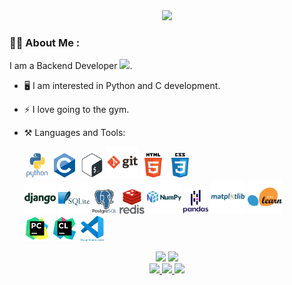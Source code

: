 <div id="header" align="center">
  <img src="https://i.giphy.com/media/v1.Y2lkPTc5MGI3NjExMXV0aXVraGU1ZXN6OXF6bXBodmdwMXM5d2x1MnV1aGR6c2N1eGpkdCZlcD12MV9pbnRlcm5hbF9naWZfYnlfaWQmY3Q9Zw/L1R1tvI9svkIWwpVYr/giphy.gif" width="250">
</div>

### :man_technologist: About Me :
I am a Backend Developer <img src="https://media.giphy.com/media/WUlplcMpOCEmTGBtBW/giphy.gif" width="30">.
- :desktop_computer: I am interested in Python and C development.
- :zap: I love going to the gym.
- :hammer_and_pick: Languages and Tools:
  <div>
    <img src="https://github.com/devicons/devicon/blob/master/icons/python/python-original-wordmark.svg" width="40">
    <img src="https://github.com/devicons/devicon/blob/master/icons/c/c-original.svg" width="40">
    <img src="https://github.com/devicons/devicon/blob/master/icons/bash/bash-original.svg" width="40">
    <img src="https://github.com/devicons/devicon/blob/master/icons/git/git-original-wordmark.svg" width="50">
    <img src="https://github.com/devicons/devicon/blob/master/icons/html5/html5-original-wordmark.svg" width="40">
    <img src="https://github.com/devicons/devicon/blob/master/icons/css3/css3-original-wordmark.svg" width="40">
  </div>
 
  <div>
    <img src="https://github.com/devicons/devicon/blob/master/icons/django/django-plain-wordmark.svg" width="50">
    <img src="https://github.com/devicons/devicon/blob/master/icons/sqlite/sqlite-original-wordmark.svg" width="50">
    <img src="https://github.com/devicons/devicon/blob/master/icons/postgresql/postgresql-original-wordmark.svg" width="40">
    <img src="https://github.com/devicons/devicon/blob/master/icons/redis/redis-original-wordmark.svg" width="40">
    <img src="https://github.com/devicons/devicon/blob/master/icons/numpy/numpy-original-wordmark.svg" width="55">
    <img src="https://github.com/devicons/devicon/blob/master/icons/pandas/pandas-original-wordmark.svg" width="40">
    <img src="https://github.com/devicons/devicon/blob/master/icons/matplotlib/matplotlib-original-wordmark.svg" width="55">
    <img src="https://github.com/devicons/devicon/blob/master/icons/scikitlearn/scikitlearn-original.svg" width="55">
  </div>
  
  <div>
    <img src="https://github.com/devicons/devicon/blob/master/icons/pycharm/pycharm-original.svg" width="40">
    <img src="https://github.com/devicons/devicon/blob/master/icons/clion/clion-original.svg" width="40">
    <img src="https://github.com/devicons/devicon/blob/master/icons/vscode/vscode-original-wordmark.svg" width="40">
    
    <!--
    <a href="https://github.com/Kunai-hub">
      <img src="https://github.com/devicons/devicon/blob/master/icons/github/github-original-wordmark.svg" width="40">
    </a>
    <a href="https://gitlab.com/Kunai-lab">
      <img src="https://github.com/devicons/devicon/blob/master/icons/gitlab/gitlab-original-wordmark.svg" width="40">
    </a>
    -->
  </div>
  
<div id="os" align="center">
  <img src="https://img.shields.io/badge/Linux-gray?logo=Linux&style=for-the-badge">
  <img src="https://img.shields.io/badge/macos-gray?logo=macOS&style=for-the-badge">
</div>

<div id="net" align="center">
  <a href="https://t.me/kunai_tg">
     <img src="https://img.shields.io/badge/telegram-blue?logo=telegram&logoColor=white&style=for-the-badge">
  </a>
  <a href="https://github.com/Kunai-hub">
    <img src="https://img.shields.io/badge/github-black?logo=github&style=for-the-badge">
  </a>
  <a href="https://gitlab.com/Kunai-lab">
    <img src="https://img.shields.io/badge/gitlab-red?logo=gitlab&logoColor=white&style=for-the-badge">
  </a>
</div>
<!--
**Kunai-hub/Kunai-hub** is a ✨ _special_ ✨ repository because its `README.md` (this file) appears on your GitHub profile.

Here are some ideas to get you started:

- 🔭 I’m currently working on ...
- 🌱 I’m currently learning ...
- 👯 I’m looking to collaborate on ...
- 🤔 I’m looking for help with ...
- 💬 Ask me about ...
- 📫 How to reach me: ...
- 😄 Pronouns: ...
- ⚡ Fun fact: ...
-->
